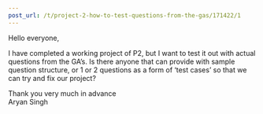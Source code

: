 ```yaml
---
post_url: /t/project-2-how-to-test-questions-from-the-gas/171422/1
---
```

Hello everyone,

I have completed a working project of P2, but I want to test it out with actual questions from the GA’s. Is there anyone that can provide with sample question structure, or 1 or 2 questions as a form of ‘test cases’ so that we can try and fix our project?

Thank you very much in advance  
Aryan Singh